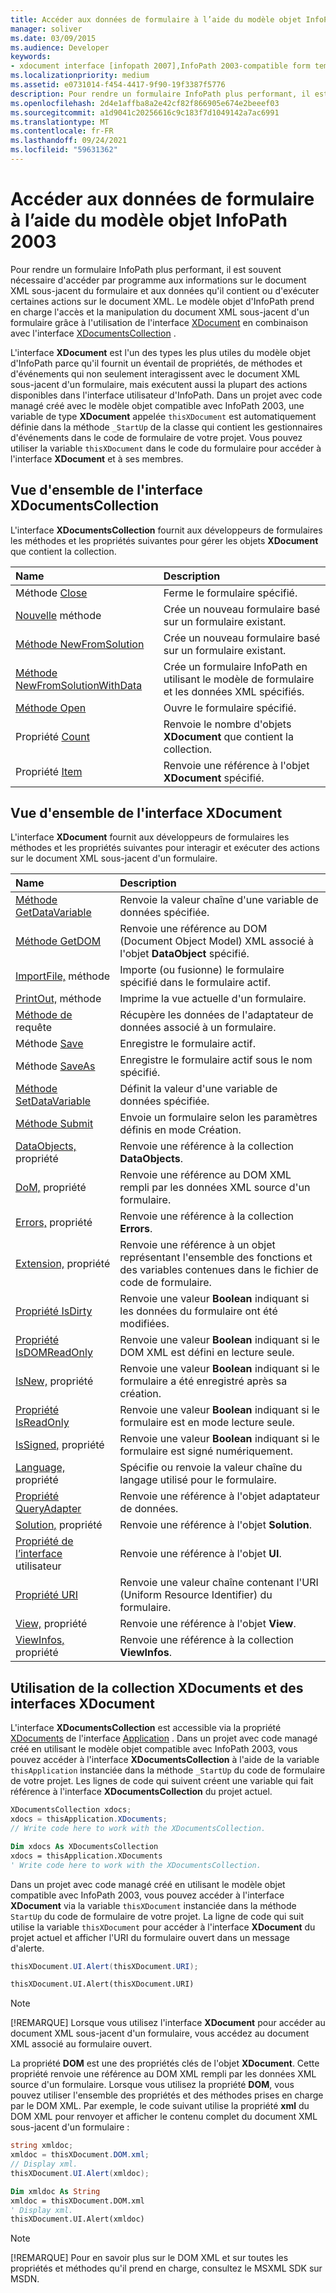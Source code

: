 ```yaml
---
title: Accéder aux données de formulaire à l’aide du modèle objet InfoPath 2003
manager: soliver
ms.date: 03/09/2015
ms.audience: Developer
keywords:
- xdocument interface [infopath 2007],InfoPath 2003-compatible form templates, accessing form data,XDocumentsCollection interface [InfoPath 2007]
ms.localizationpriority: medium
ms.assetid: e0731014-f454-4417-9f90-19f3387f5776
description: Pour rendre un formulaire InfoPath plus performant, il est souvent nécessaire d'accéder par programme aux informations sur le document XML sous-jacent du formulaire et aux données qu'il contient ou d'exécuter certaines actions sur le document XML. Le modèle objet d'InfoPath prend en charge l'accès et la manipulation du document XML sous-jacent d'un formulaire grâce à l'utilisation de l'interface XDocument en combinaison avec l'interface XDocumentsCollection .
ms.openlocfilehash: 2d4e1affba8a2e42cf82f866905e674e2beeef03
ms.sourcegitcommit: a1d9041c20256616c9c183f7d1049142a7ac6991
ms.translationtype: MT
ms.contentlocale: fr-FR
ms.lasthandoff: 09/24/2021
ms.locfileid: "59631362"
---
```

# <a name="access-form-data-using-the-infopath-2003-object-model"></a>Accéder aux données de formulaire à l’aide du modèle objet InfoPath 2003

Pour rendre un formulaire InfoPath plus performant, il est souvent nécessaire d'accéder par programme aux informations sur le document XML sous-jacent du formulaire et aux données qu'il contient ou d'exécuter certaines actions sur le document XML. Le modèle objet d'InfoPath prend en charge l'accès et la manipulation du document XML sous-jacent d'un formulaire grâce à l'utilisation de l'interface [XDocument](https://msdn.microsoft.com/library/Microsoft.Office.Interop.InfoPath.SemiTrust.XDocument.aspx) en combinaison avec l'interface [XDocumentsCollection](https://msdn.microsoft.com/library/Microsoft.Office.Interop.InfoPath.SemiTrust.XDocumentsCollection.aspx) . 
  
L'interface **XDocument** est l'un des types les plus utiles du modèle objet d'InfoPath parce qu'il fournit un éventail de propriétés, de méthodes et d'événements qui non seulement interagissent avec le document XML sous-jacent d'un formulaire, mais exécutent aussi la plupart des actions disponibles dans l'interface utilisateur d'InfoPath. Dans un projet avec code managé créé avec le modèle objet compatible avec InfoPath 2003, une variable de type **XDocument** appelée  `thisXDocument` est automatiquement définie dans la méthode  `_StartUp` de la classe qui contient les gestionnaires d'événements dans le code de formulaire de votre projet. Vous pouvez utiliser la variable  `thisXDocument` dans le code du formulaire pour accéder à l'interface **XDocument** et à ses membres. 
  
## <a name="overview-of-the-xdocumentscollection-interface"></a>Vue d'ensemble de l'interface XDocumentsCollection

L'interface **XDocumentsCollection** fournit aux développeurs de formulaires les méthodes et les propriétés suivantes pour gérer les objets **XDocument** que contient la collection. 
  
|**Name**|**Description**|
|:-----|:-----|
|Méthode [Close](https://msdn.microsoft.com/library/Microsoft.Office.Interop.InfoPath.SemiTrust.XDocuments2.Close.aspx)  <br/> |Ferme le formulaire spécifié.  <br/> |
|[Nouvelle](https://msdn.microsoft.com/library/Microsoft.Office.Interop.InfoPath.SemiTrust.XDocuments2.New.aspx) méthode  <br/> |Crée un nouveau formulaire basé sur un formulaire existant.  <br/> |
|[Méthode NewFromSolution](https://msdn.microsoft.com/library/Microsoft.Office.Interop.InfoPath.SemiTrust.XDocuments2.NewFromSolution.aspx)  <br/> |Crée un nouveau formulaire basé sur un formulaire existant.  <br/> |
|[Méthode NewFromSolutionWithData](https://msdn.microsoft.com/library/Microsoft.Office.Interop.InfoPath.SemiTrust.XDocuments2.NewFromSolutionWithData.aspx)  <br/> |Crée un formulaire InfoPath en utilisant le modèle de formulaire et les données XML spécifiés.  <br/> |
|[Méthode Open](https://msdn.microsoft.com/library/Microsoft.Office.Interop.InfoPath.SemiTrust.XDocuments2.Open.aspx)  <br/> |Ouvre le formulaire spécifié.  <br/> |
|Propriété [Count](https://msdn.microsoft.com/library/Microsoft.Office.Interop.InfoPath.SemiTrust.XDocuments2.Count.aspx)  <br/> |Renvoie le nombre d'objets **XDocument** que contient la collection.  <br/> |
|Propriété [Item](https://msdn.microsoft.com/library/Microsoft.Office.Interop.InfoPath.SemiTrust.XDocuments2.Item.aspx)  <br/> |Renvoie une référence à l'objet **XDocument** spécifié.  <br/> |
   
## <a name="overview-of-the-xdocument-interface"></a>Vue d'ensemble de l'interface XDocument

L'interface **XDocument** fournit aux développeurs de formulaires les méthodes et les propriétés suivantes pour interagir et exécuter des actions sur le document XML sous-jacent d'un formulaire. 
  
|**Name**|**Description**|
|:-----|:-----|
|[Méthode GetDataVariable](https://msdn.microsoft.com/library/Microsoft.Office.Interop.InfoPath.SemiTrust._XDocument2.GetDataVariable.aspx)  <br/> |Renvoie la valeur chaîne d'une variable de données spécifiée.  <br/> |
|[Méthode GetDOM](https://msdn.microsoft.com/library/Microsoft.Office.Interop.InfoPath.SemiTrust._XDocument2.GetDOM.aspx)  <br/> |Renvoie une référence au DOM (Document Object Model) XML associé à l'objet **DataObject** spécifié.  <br/> |
|[ImportFile,](https://msdn.microsoft.com/library/Microsoft.Office.Interop.InfoPath.SemiTrust._XDocument2.ImportFile.aspx) méthode  <br/> |Importe (ou fusionne) le formulaire spécifié dans le formulaire actif.  <br/> |
|[PrintOut,](https://msdn.microsoft.com/library/Microsoft.Office.Interop.InfoPath.SemiTrust._XDocument2.PrintOut.aspx) méthode  <br/> |Imprime la vue actuelle d'un formulaire.  <br/> |
|[Méthode de](https://msdn.microsoft.com/library/Microsoft.Office.Interop.InfoPath.SemiTrust._XDocument2.Query.aspx) requête  <br/> |Récupère les données de l'adaptateur de données associé à un formulaire.  <br/> |
|Méthode [Save](https://msdn.microsoft.com/library/Microsoft.Office.Interop.InfoPath.SemiTrust._XDocument2.Save.aspx)  <br/> |Enregistre le formulaire actif.  <br/> |
|Méthode [SaveAs](https://msdn.microsoft.com/library/Microsoft.Office.Interop.InfoPath.SemiTrust._XDocument2.SaveAs.aspx)  <br/> |Enregistre le formulaire actif sous le nom spécifié.  <br/> |
|[Méthode SetDataVariable](https://msdn.microsoft.com/library/Microsoft.Office.Interop.InfoPath.SemiTrust._XDocument2.SetDataVariable.aspx)  <br/> |Définit la valeur d'une variable de données spécifiée.  <br/> |
|[Méthode Submit](https://msdn.microsoft.com/library/Microsoft.Office.Interop.InfoPath.SemiTrust._XDocument2.Submit.aspx)  <br/> |Envoie un formulaire selon les paramètres définis en mode Création.  <br/> |
|[DataObjects,](https://msdn.microsoft.com/library/Microsoft.Office.Interop.InfoPath.SemiTrust._XDocument2.DataObjects.aspx) propriété  <br/> |Renvoie une référence à la collection **DataObjects**.  <br/> |
|[DoM,](https://msdn.microsoft.com/library/Microsoft.Office.Interop.InfoPath.SemiTrust._XDocument2.DOM.aspx) propriété  <br/> |Renvoie une référence au DOM XML rempli par les données XML source d'un formulaire.  <br/> |
|[Errors,](https://msdn.microsoft.com/library/Microsoft.Office.Interop.InfoPath.SemiTrust._XDocument2.Errors.aspx) propriété  <br/> |Renvoie une référence à la collection **Errors**.  <br/> |
|[Extension,](https://msdn.microsoft.com/library/Microsoft.Office.Interop.InfoPath.SemiTrust._XDocument2.Extension.aspx) propriété  <br/> |Renvoie une référence à un objet représentant l'ensemble des fonctions et des variables contenues dans le fichier de code de formulaire.  <br/> |
|[Propriété IsDirty](https://msdn.microsoft.com/library/Microsoft.Office.Interop.InfoPath.SemiTrust._XDocument2.IsDirty.aspx)  <br/> |Renvoie une valeur **Boolean** indiquant si les données du formulaire ont été modifiées.  <br/> |
|[Propriété IsDOMReadOnly](https://msdn.microsoft.com/library/Microsoft.Office.Interop.InfoPath.SemiTrust._XDocument2.IsDOMReadOnly.aspx)  <br/> |Renvoie une valeur **Boolean** indiquant si le DOM XML est défini en lecture seule.  <br/> |
|[IsNew,](https://msdn.microsoft.com/library/Microsoft.Office.Interop.InfoPath.SemiTrust._XDocument2.IsNew.aspx) propriété  <br/> |Renvoie une valeur **Boolean** indiquant si le formulaire a été enregistré après sa création.  <br/> |
|[Propriété IsReadOnly](https://msdn.microsoft.com/library/Microsoft.Office.Interop.InfoPath.SemiTrust._XDocument2.IsReadOnly.aspx)  <br/> |Renvoie une valeur **Boolean** indiquant si le formulaire est en mode lecture seule.  <br/> |
|[IsSigned,](https://msdn.microsoft.com/library/Microsoft.Office.Interop.InfoPath.SemiTrust._XDocument2.IsSigned.aspx) propriété  <br/> |Renvoie une valeur **Boolean** indiquant si le formulaire est signé numériquement.  <br/> |
|[Language,](https://msdn.microsoft.com/library/Microsoft.Office.Interop.InfoPath.SemiTrust._XDocument2.Language.aspx) propriété  <br/> |Spécifie ou renvoie la valeur chaîne du langage utilisé pour le formulaire.  <br/> |
|[Propriété QueryAdapter](https://msdn.microsoft.com/library/Microsoft.Office.Interop.InfoPath.SemiTrust._XDocument2.QueryAdapter.aspx)  <br/> |Renvoie une référence à l'objet adaptateur de données.  <br/> |
|[Solution,](https://msdn.microsoft.com/library/Microsoft.Office.Interop.InfoPath.SemiTrust._XDocument2.Solution.aspx) propriété  <br/> |Renvoie une référence à l'objet **Solution**.  <br/> |
|[Propriété de l’interface](https://msdn.microsoft.com/library/Microsoft.Office.Interop.InfoPath.SemiTrust._XDocument2.UI.aspx) utilisateur  <br/> |Renvoie une référence à l'objet **UI**.  <br/> |
|[Propriété URI](https://msdn.microsoft.com/library/Microsoft.Office.Interop.InfoPath.SemiTrust._XDocument2.URI.aspx)  <br/> |Renvoie une valeur chaîne contenant l'URI (Uniform Resource Identifier) du formulaire.  <br/> |
|[View,](https://msdn.microsoft.com/library/Microsoft.Office.Interop.InfoPath.SemiTrust._XDocument2.View.aspx) propriété  <br/> |Renvoie une référence à l'objet **View**.  <br/> |
|[ViewInfos,](https://msdn.microsoft.com/library/Microsoft.Office.Interop.InfoPath.SemiTrust._XDocument2.ViewInfos.aspx) propriété  <br/> |Renvoie une référence à la collection **ViewInfos**.  <br/> |
   
## <a name="using-the-xdocuments-collection-and-the-xdocument-interfaces"></a>Utilisation de la collection XDocuments et des interfaces XDocument

L'interface **XDocumentsCollection** est accessible via la propriété [XDocuments](https://msdn.microsoft.com/library/Microsoft.Office.Interop.InfoPath.SemiTrust._Application2.XDocuments.aspx) de l'interface [Application](https://msdn.microsoft.com/library/Microsoft.Office.Interop.InfoPath.SemiTrust.Application.aspx) . Dans un projet avec code managé créé en utilisant le modèle objet compatible avec InfoPath 2003, vous pouvez accéder à l'interface **XDocumentsCollection** à l'aide de la variable  `thisApplication` instanciée dans la méthode  `_StartUp` du code de formulaire de votre projet. Les lignes de code qui suivent créent une variable qui fait référence à l'interface **XDocumentsCollection** du projet actuel. 
  
```cs
XDocumentsCollection xdocs;
xdocs = thisApplication.XDocuments;
// Write code here to work with the XDocumentsCollection.
```

```vb
Dim xdocs As XDocumentsCollection
xdocs = thisApplication.XDocuments
' Write code here to work with the XDocumentsCollection.
```

Dans un projet avec code managé créé en utilisant le modèle objet compatible avec InfoPath 2003, vous pouvez accéder à l'interface **XDocument** via la variable  `thisXDocument` instanciée dans la méthode  `StartUp` du code de formulaire de votre projet. La ligne de code qui suit utilise la variable  `thisXDocument` pour accéder à l'interface **XDocument** du projet actuel et afficher l'URI du formulaire ouvert dans un message d'alerte. 
  
```cs
thisXDocument.UI.Alert(thisXDocument.URI);
```

```vb
thisXDocument.UI.Alert(thisXDocument.URI)
```

> [!NOTE]
> [!REMARQUE] Lorsque vous utilisez l'interface **XDocument** pour accéder au document XML sous-jacent d'un formulaire, vous accédez au document XML associé au formulaire ouvert. 
  
La propriété **DOM** est une des propriétés clés de l'objet **XDocument**. Cette propriété renvoie une référence au DOM XML rempli par les données XML source d'un formulaire. Lorsque vous utilisez la propriété **DOM**, vous pouvez utiliser l'ensemble des propriétés et des méthodes prises en charge par le DOM XML. Par exemple, le code suivant utilise la propriété **xml** du DOM XML pour renvoyer et afficher le contenu complet du document XML sous-jacent d'un formulaire : 
  
```cs
string xmldoc;
xmldoc = thisXDocument.DOM.xml;
// Display xml.
thisXDocument.UI.Alert(xmldoc);
```

```vb
Dim xmldoc As String
xmldoc = thisXDocument.DOM.xml
' Display xml.
thisXDocument.UI.Alert(xmldoc)
```

> [!NOTE]
> [!REMARQUE] Pour en savoir plus sur le DOM XML et sur toutes les propriétés et méthodes qu'il prend en charge, consultez le MSXML SDK sur MSDN. 
  

